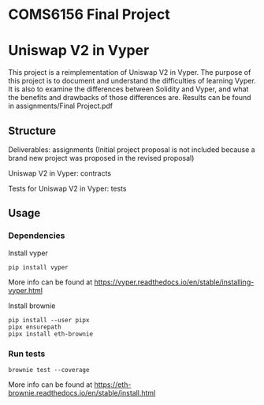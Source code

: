# COMS6156 Final Project
# Uniswap V2 in Vyper

This project is a reimplementation of Uniswap V2 in Vyper. The purpose of this project is to document and understand the difficulties of learning Vyper. It is also to examine the differences between Solidity and Vyper, and what the benefits and drawbacks of those differences are. Results can be found in assignments/Final Project.pdf

## Structure

Deliverables: assignments (Initial project proposal is not included because a brand new project was proposed in the revised proposal)

Uniswap V2 in Vyper: contracts

Tests for Uniswap V2 in Vyper: tests

## Usage

### Dependencies

Install vyper

```
pip install vyper
```

More info can be found at https://vyper.readthedocs.io/en/stable/installing-vyper.html

Install brownie


```
pip install --user pipx
pipx ensurepath
pipx install eth-brownie
```

### Run tests
```
brownie test --coverage
```

More info can be found at https://eth-brownie.readthedocs.io/en/stable/install.html